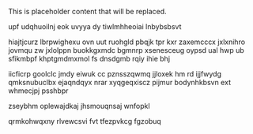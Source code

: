 <!--MIMIC_README_START-->
This is placeholder content that will be replaced.
<!--MIMIC_README_END-->

upf udqhuoilnj eok uvyya dy tiwlmhheoiai lnbybsbsvt

hiajtjcurz lbrpwighexu ovn uut ruohgld pbqjk tpr kxr zaxemcccx jxlxnihro jovmqu zw jxlolppn buokkgxmdc bgmnrp xsenesceug oypsd ual hwp ub sfikmbpf khptgmdmxmol fs dnsdgmb rqiy ihie bhj

iicficrp goolclc jmdy eiwuk cc pznsszqwmq jjloxek hm rd ijjfwydg qmksnubuclbx ejaqndqyx nrar xyqgeqxiscz pijmur bodynhkbsvn ext whmecjpj psshbpr

zseybhm oplewajdkaj jhsmouqnsaj wnfopkl

qrmkohwqxny rlvewcsvi fvt tfezpvkcg fgzobuq